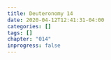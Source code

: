 ```yaml
---
title: Deuteronomy 14
date: 2020-04-12T12:41:31-04:00
categories: []
tags: []
chapter: "014"
inprogress: false
---
```


